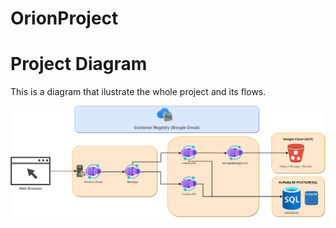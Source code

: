 # OrionProject

# Project Diagram
This is a diagram that ilustrate the whole project and its flows.

![alt text](https://github.com/LuanRDev/OrionProject/blob/main/ProjetoOrion%20Architecture%20Diagram.png?raw=true)
